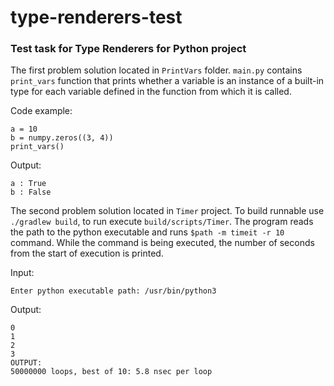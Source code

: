 # type-renderers-test

### Test task for Type Renderers for Python project

The first problem solution located in `PrintVars` folder. `main.py` contains `print_vars` 
function that prints whether a variable is an instance of a built-in type for each variable
defined in the function from which it is called.

Code example:

```
a = 10
b = numpy.zeros((3, 4))
print_vars()
```

Output: 

```
a : True
b : False
```



The second problem solution located in `Timer` project.
To build runnable use `./gradlew build`, to run execute `build/scripts/Timer`.
The program reads the path to the python executable and runs `$path -m timeit -r 10` command.
While the command is being executed, the number of seconds from the start of execution is printed.

Input:

```
Enter python executable path: /usr/bin/python3
```

Output:
```
0
1
2
3
OUTPUT:
50000000 loops, best of 10: 5.8 nsec per loop
```
